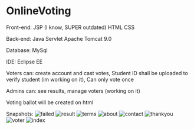 
# OnlineVoting
Front-end: JSP (I know, SUPER outdated) HTML CSS

Back-end: Java Servlet Apache Tomcat 9.0

Database: MySql

IDE: Eclipse EE

Voters can: create account and cast votes, Student ID shall be uploaded to verify student (im working on it), Can only vote once

Admins can: see results, manage voters (working on it)

Voting ballot will be created on html


Snapshots: 
![failed](https://user-images.githubusercontent.com/85578450/123108807-51925380-d46d-11eb-8e33-626ba9b5222b.png)
![result](https://user-images.githubusercontent.com/85578450/123108812-535c1700-d46d-11eb-884f-e5b9fdb8c161.png)
![terms](https://user-images.githubusercontent.com/85578450/123108815-535c1700-d46d-11eb-8be5-4dd11841c02d.png)
![about](https://user-images.githubusercontent.com/85578450/123108822-53f4ad80-d46d-11eb-9f43-3ccd1157cc42.png)
![contact](https://user-images.githubusercontent.com/85578450/123108823-548d4400-d46d-11eb-8209-b04e1980ff70.png)
![thankyou](https://user-images.githubusercontent.com/85578450/123108826-5525da80-d46d-11eb-9da0-488767f23aab.png)
![voter](https://user-images.githubusercontent.com/85578450/123108830-56570780-d46d-11eb-9f9a-e56fd46f8912.png)
![index](https://user-images.githubusercontent.com/85578450/123108834-56ef9e00-d46d-11eb-892c-321ee112bc53.png)
